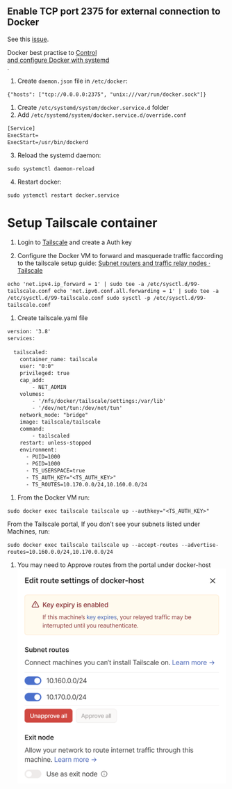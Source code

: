 ## Enable TCP port 2375 for external connection to Docker  

See this [issue](https://github.com/moby/moby/issues/25471).

Docker best practise to [Control  
and configure Docker with systemd  
](https://docs.docker.com/engine/admin/systemd/\#/custom-docker-daemon-options).

1. Create `daemon.json` file in `/etc/docker`:

```Plain
{"hosts": ["tcp://0.0.0.0:2375", "unix:///var/run/docker.sock"]}
```

1. Create `/etc/systemd/system/docker.service.d` folder
2. Add `/etc/systemd/system/docker.service.d/override.conf`

```Plain
[Service]
ExecStart=
ExecStart=/usr/bin/dockerd
```

3. Reload the systemd daemon:

```Plain
sudo systemctl daemon-reload
```

4. Restart docker:

```Plain
sudo ystemctl restart docker.service
```

# Setup Tailscale container

1. Login to [Tailscale](https://login.tailscale.com/admin/settings/keys) and create a Auth key  

2. Configure the Docker VM to forward and masquerade traffic faccording to the tailscale setup guide: [Subnet routers and traffic relay nodes · Tailscale](https://tailscale.com/kb/1019/subnets/?tab=linux\#enable-ip-forwarding)

```Plain
echo 'net.ipv4.ip_forward = 1' | sudo tee -a /etc/sysctl.d/99-tailscale.conf echo 'net.ipv6.conf.all.forwarding = 1' | sudo tee -a /etc/sysctl.d/99-tailscale.conf sudo sysctl -p /etc/sysctl.d/99-tailscale.conf
```

1. Create tailscale.yaml file

```Plain
version: '3.8'
services:

  tailscaled:
    container_name: tailscale
    user: "0:0"
    privileged: true
    cap_add:
        - NET_ADMIN
    volumes:
        - '/nfs/docker/tailscale/settings:/var/lib'
        - '/dev/net/tun:/dev/net/tun'
    network_mode: "bridge"
    image: tailscale/tailscale
    command:
        - tailscaled
    restart: unless-stopped
    environment:
      - PUID=1000
      - PGID=1000
      - TS_USERSPACE=true
      - TS_AUTH_KEY="<TS_AUTH_KEY>"
      - TS_ROUTES=10.170.0.0/24,10.160.0.0/24
```

1. From the Docker VM run:

```Plain
sudo docker exec tailscale tailscale up --authkey="<TS_AUTH_KEY>"
```

From the Tailscale portal, If you don’t see your subnets listed under Machines, run: 

```Plain
sudo docker exec tailscale tailscale up --accept-routes --advertise-routes=10.160.0.0/24,10.170.0.0/24
```

1. You may need to Approve routes from the portal under docker-host    ![GeneralLinuxattachmentsPasted_image_20230714123120](attachments/GeneralLinuxattachmentsPasted_image_20230714123120.png)